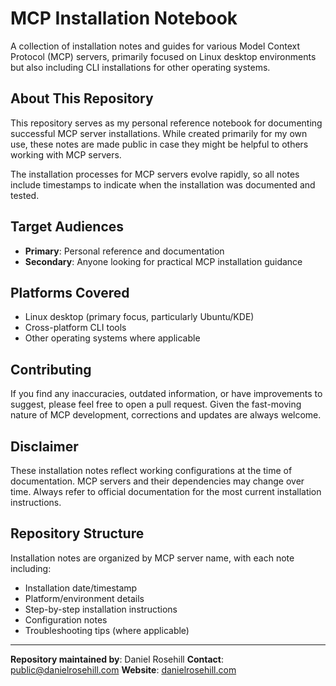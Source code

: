 # MCP Installation Notebook

A collection of installation notes and guides for various Model Context Protocol (MCP) servers, primarily focused on Linux desktop environments but also including CLI installations for other operating systems.

## About This Repository

This repository serves as my personal reference notebook for documenting successful MCP server installations. While created primarily for my own use, these notes are made public in case they might be helpful to others working with MCP servers.

The installation processes for MCP servers evolve rapidly, so all notes include timestamps to indicate when the installation was documented and tested.

## Target Audiences

- **Primary**: Personal reference and documentation
- **Secondary**: Anyone looking for practical MCP installation guidance

## Platforms Covered

- Linux desktop (primary focus, particularly Ubuntu/KDE)
- Cross-platform CLI tools
- Other operating systems where applicable

## Contributing

If you find any inaccuracies, outdated information, or have improvements to suggest, please feel free to open a pull request. Given the fast-moving nature of MCP development, corrections and updates are always welcome.

## Disclaimer

These installation notes reflect working configurations at the time of documentation. MCP servers and their dependencies may change over time. Always refer to official documentation for the most current installation instructions.

## Repository Structure

Installation notes are organized by MCP server name, with each note including:
- Installation date/timestamp
- Platform/environment details
- Step-by-step installation instructions
- Configuration notes
- Troubleshooting tips (where applicable)

---

**Repository maintained by**: Daniel Rosehill
**Contact**: public@danielrosehill.com
**Website**: [danielrosehill.com](https://danielrosehill.com)
